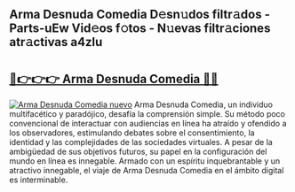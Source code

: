 ## Arma Desnuda Comedia D𝚎sn𝚞dos filtr𝚊dos - Parts-uEw Vid𝚎os f𝚘tos - N𝚞evas filtr𝚊ciones atr𝚊ctivas a4zlu

# <h2><a href="http://mb1mbuq.tromn.icu/?c=Arma+Desnuda+Comedia">🔗👉👉👉 Arma Desnuda Comedia 🔗🔗</a></h2>

[![Arma Desnuda Comedia nuevo](https://i.imgur.com/pEAQMta.gif)](http://mb1mbuq.tromn.icu/?c=Arma+Desnuda+Comedia)
Arma Desnuda Comedia, un individuo multifacético y paradójico, desafía la comprensión simple. Su método poco convencional de interactuar con audiencias en línea ha atraído y ofendido a los observadores, estimulando debates sobre el consentimiento, la identidad y las complejidades de las sociedades virtuales. A pesar de la ambigüedad de sus objetivos futuros, su papel en la configuración del mundo en línea es innegable. Armado con un espíritu inquebrantable y un atractivo innegable, el viaje de Arma Desnuda Comedia en el ámbito digital es interminable.

